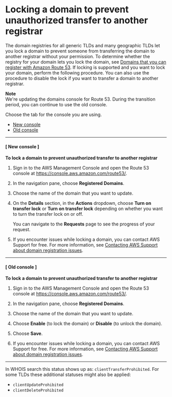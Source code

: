 # Locking a domain to prevent unauthorized transfer to another registrar<a name="domain-lock"></a>

The domain registries for all generic TLDs and many geographic TLDs let you lock a domain to prevent someone from transferring the domain to another registrar without your permission\. To determine whether the registry for your domain lets you lock the domain, see [Domains that you can register with Amazon Route 53](registrar-tld-list.md)\. If locking is supported and you want to lock your domain, perform the following procedure\. You can also use the procedure to disable the lock if you want to transfer a domain to another registrar\.

**Note**  
We're updating the domains console for Route 53\. During the transition period, you can continue to use the old console\.

Choose the tab for the console you are using\.
+ [New console](#domain-lock-new)
+ [Old console](#domain-lock-old)

------
#### [ New console ]<a name="domain-lock-procedure"></a>

**To lock a domain to prevent unauthorized transfer to another registrar**

1. Sign in to the AWS Management Console and open the Route 53 console at [https://console\.aws\.amazon\.com/route53/](https://console.aws.amazon.com/route53/)\.

1. In the navigation pane, choose **Registered Domains**\.

1. Choose the name of the domain that you want to update\.

1. On the **Details** section, in the **Actions** dropdown, choose **Turn on transfer lock** or **Turn on transfer lock** depending on whether you want to turn the transfer lock on or off\.

   You can navigate to the **Requests** page to see the progress of your request\.

1. If you encounter issues while locking a domain, you can contact AWS Support for free\. For more information, see [Contacting AWS Support about domain registration issues](domain-contact-support.md)\.

------
#### [ Old console ]<a name="domain-lock-procedure-old"></a>

**To lock a domain to prevent unauthorized transfer to another registrar**

1. Sign in to the AWS Management Console and open the Route 53 console at [https://console\.aws\.amazon\.com/route53/](https://console.aws.amazon.com/route53/)\.

1. In the navigation pane, choose **Registered Domains**\.

1. Choose the name of the domain that you want to update\.

1. Choose **Enable** \(to lock the domain\) or **Disable** \(to unlock the domain\)\.

1. Choose **Save**\.

1. If you encounter issues while locking a domain, you can contact AWS Support for free\. For more information, see [Contacting AWS Support about domain registration issues](domain-contact-support.md)\.

------

In WHOIS search this status shows up as: `clientTransferProhibited`\. For some TLDs these additional statuses might also be applied:
+ `clientUpdateProhibited`
+ `clientDeleteProhibited`